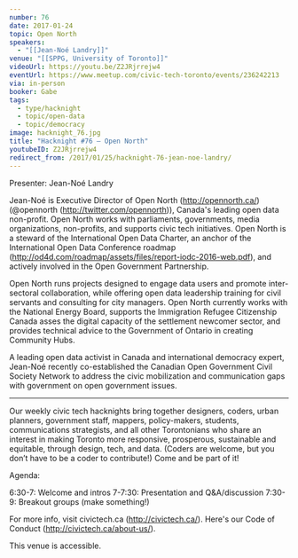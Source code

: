 ```yaml
---
number: 76
date: 2017-01-24
topic: Open North
speakers:
  - "[[Jean-Noé Landry]]"
venue: "[[SPPG, University of Toronto]]"
videoUrl: https://youtu.be/Z2JRjrrejw4
eventUrl: https://www.meetup.com/civic-tech-toronto/events/236242213
via: in-person
booker: Gabe
tags:
  - type/hacknight
  - topic/open-data
  - topic/democracy
image: hacknight_76.jpg
title: "Hacknight #76 – Open North"
youtubeID: Z2JRjrrejw4
redirect_from: /2017/01/25/hacknight-76-jean-noe-landry/
---
```


Presenter: Jean-Noé Landry

Jean-Noé is Executive Director of Open North (http://opennorth.ca/) (@opennorth (http://twitter.com/opennorth)), Canada's leading open data non-profit. Open North works with parliaments, governments, media organizations, non-profits, and supports civic tech initiatives. Open North is a steward of the International Open Data Charter, an anchor of the International Open Data Conference roadmap (http://od4d.com/roadmap/assets/files/report-iodc-2016-web.pdf), and actively involved in the Open Government Partnership.

Open North runs projects designed to engage data users and promote inter-sectoral collaboration, while offering open data leadership training for civil servants and consulting for city managers. Open North currently works with the National Energy Board, supports the Immigration Refugee Citizenship Canada asses the digital capacity of the settlement newcomer sector, and provides technical advice to the Government of Ontario in creating Community Hubs.

A leading open data activist in Canada and international democracy expert, Jean-Noé recently co-established the Canadian Open Government Civil Society Network to address the civic mobilization and communication gaps with government on open government issues.

---

Our weekly civic tech hacknights bring together designers, coders, urban planners, government staff, mappers, policy-makers, students, communications strategists, and all other Torontonians who share an interest in making Toronto more responsive, prosperous, sustainable and equitable, through design, tech, and data. (Coders are welcome, but you don’t have to be a coder to contribute!) Come and be part of it!

Agenda:

6:30-7: Welcome and intros
7-7:30: Presentation and Q&A/discussion
7:30-9: Breakout groups (make something!)

For more info, visit civictech.ca (http://civictech.ca/). Here's our Code of Conduct (http://civictech.ca/about-us/).

This venue is accessible.
